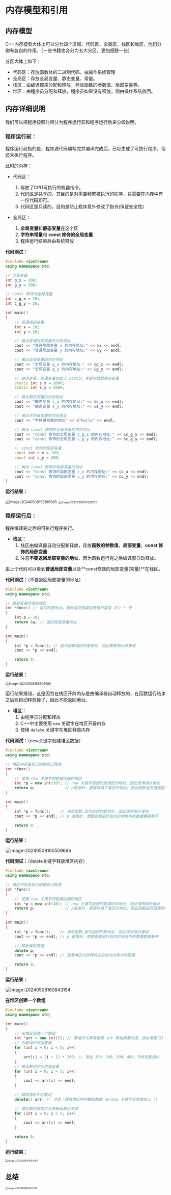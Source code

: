 # 内存模型和引用

## 内存模型

C++内存模型大体上可以分为四个区域，代码区、全局区、栈区和堆区，他们分别有各自的作用。（一些书籍也会分为五大分区，更加细致一些）

分区大体上如下：

- 代码区：存放函数体的二进制代码，由操作系统管理
- 全局区：存放全局变量、静态变量、常量。
- 栈区：由编译器来分配和释放，存放函数的参数值、局部变量等。
- 堆区：由程序员分配和释放，程序员如果没有释放，则由操作系统收回。

## 内存详细说明

我们可以把程序按照时间分为程序运行前和程序运行后来分段说明，

### 程序运行前：

程序运行前指的是，程序源代码编写完并编译完成后，已经生成了可执行程序，但还未执行程序。

此时的内存：

- 代码区：
    1. 存放了CPU可执行的机器指令。
    2. 代码区是共享的，其目的是对需要频繁被执行的程序，只需要在内存中有一份代码即可。
    3. 代码区是只读的，目的是防止程序意外修改了指令(保证安全性)

- 全局区：
    1. **全局变量**和**静态变量**在这个区
    2. **字符串常量**和 **const 修饰的全局变量**
    3. 程序运行结束后由系统释放

**代码测试：**

```cpp
#include <iostream>
using namespace std;

// 全局变量
int g_x = 100;
int g_y = 200;

// const 修饰的全局变量
int c_g_x = 10;
int c_g_y = 20;

int main()
{
    // 普通局部变量
    int x = 10;
    int y = 20;

    // 输出普通局部变量的内存地址
    cout << "普通局部变量 x 的内存地址:" << &x << endl;
    cout << "普通局部变量 y 的内存地址:" << &y << endl;

    // 输出全局变量的内存地址
    cout << "全局变量 g_x 的内存地址:" << &g_x << endl;
    cout << "全局变量 g_y 的内存地址:" << &g_y << endl;

    // 静态变量，普通变量前加上 static 关键字就是静态变量
    static int s_x = 1000;
    static int s_y = 2000;

    // 输出静态变量的内存地址
    cout << "静态变量 s_x 的内存地址:" << &s_x << endl;
    cout << "静态变量 s_y 的内存地址:" << &s_y << endl;

    // 输出字符串常量的内存地址
    cout << "字符串常量的地址" << &"hello" << endl;

    // 输出 const 修饰的全局变量的内存地址
    cout << "const 修饰的全局变量 c_g_x 的内存地址:" << &c_g_x << endl;
    cout << "const 修饰的全局变量 c_g_y 的内存地址:" << &c_g_y << endl;

    // const 修饰的局部变量
    const int c_x = 100;
    const int c_y = 200;

    // 输出 const 修饰的局部变量的地址
    cout << "const 修饰的局部变量 c_x 的内存地址:" << &c_x << endl;
    cout << "const 修饰的局部变量 c_y 的内存地址:" << &c_y << endl;
}
```

**运行结果：**

<img src="./assets/image-20240508153106965-5153474.png" alt="image-20240508153106965" style="zoom:80%; border-radius:10px;" />

<img src="./assets/image-20240508154358512-5154243.png" alt="image-20240508154358512" style="zoom:60%; border-radius:10px;" />

### 程序运行后：

程序编译完之后的可执行程序执行。

- **栈区：**
    1. 栈区由编译器自动分配和释放，存放**函数的参数值**，**局部变量**，**const 修饰的局部变量**
    2. 注意**不要返回局部变量的地址**，因为函数运行完之后编译器自动释放。

由上个代码可以看到**普通局部变量**以及**const修饰的局部变量(常量)**在栈区。

**代码测试：**（不要返回局部变量的地址）

```cpp
#include <iostream>
using namespace std;

// 局部变量存储在栈区
int *func() // 返回的是地址，因此返回值类型是指针类型 加上 * 号
{
    int a = 10;
    return &a; // 返回局部变量地址
}

int main()
{
    int *p = func(); // 因为函数返回的是地址，因此需要指针来接收
    cout << *p << endl;

    return 0;
}
```

**运行结果：**

<img src="./assets/image-20240508155506595-5154909.png" alt="image-20240508155506595" style="zoom:70%; border-radius:10px;" />

运行结果报错，这是因为在栈区开辟内存是由编译器自动释放的，在函数运行结束之后则自动释放掉了，因此不能返回地址。

- **堆区：**
    1. 由程序员分配和释放
    2. C++中主要使用 `new`  关键字在堆区开辟内存
    3. 使用 `delete`  关键字在堆区释放内存

**代码测试：**（new关键字创建堆区数据）

```cpp
#include <iostream>
using namespace std;

// 堆区内存由自己创建自己释放
int *func()
{
    // 使用 new 关键字把数据创建到堆区
    int *p = new int(10); // new 关键字返回的是堆区的地址，因此使用指针接收
    return p;             // p是指针，里面存储了堆区的地址，因此函数返回值类型需要加上 * 号
}

int main()
{
    int *p = func();    // 调用函数,因为返回的是地址，因此使用指针接收
    cout << *p << endl; // p 是指针，想要查看指针指向的地址中的数据需要解开

    return 0;
}
```

**运行结果：**

<img src="./assets/image-20240508160509666-5155510.png" alt="image-20240508160509666" style="zoom:100%; border-radius:10px;" />

**代码测试：**（delete关键字释放堆区内存）

```cpp
#include <iostream>
using namespace std;

// 堆区内存由自己创建自己释放
int *func()
{
    // 使用 new 关键字把数据创建到堆区
    int *p = new int(10); // new 关键字返回的是堆区的地址，因此使用指针接收
    return p;             // p是指针，里面存储了堆区的地址，因此函数返回值类型需要加上 * 号
}

int main()
{
    int *p = func();    // 调用函数,因为返回的是地址，因此使用指针接收
    cout << *p << endl; // p 是指针，想要查看指针指向的地址中的数据需要解开

    // 释放堆区数据
    delete p;
    cout << *p << endl; // 查看堆区内存释放之后这块内存中的数据

    return 0;
}
```

**运行结果：**

<img src="./assets/image-20240508160843194-5155724.png" alt="image-20240508160843194" style="zoom:100%; border-radius:10px;" />

**在堆区创建一个数组**

```cpp
#include <iostream>
using namespace std;

int main()
{
    // 在堆区创建一个数组
    int *arr = new int[5]; // 数组的元素类型是 int 数组需要长度，因此需要[5]
    // 为数组中添加数据
    for (int i = 0; i < 5; i++)
    {
        arr[i] = (i + 1) * 100; // 添加 100、200、300、400、500到数组中
    }
    // 输出数组中的内容查看
    for (int i = 0; i < 5; i++)
    {
        cout << arr[i] << endl;
    }

    // 释放堆区中的数组
    delete[] arr; // 注意：释放堆区中的数组数据 delete 关键字后需要加上 []

    // 堆区数组释放之后再输出数组测试
    for (int i = 0; i < 5; i++)
    {
        cout << arr[i] << endl;
    }

    return 0;
}
```

**运行结果：**

<img src="./assets/image-20240508161854483-5156336.png" alt="image-20240508161854483" style="zoom:50%;" />

## 总结

<img src="./assets/image-20240508163011705-5157014.png" alt="image-20240508163011705" style="zoom:50%;" />













